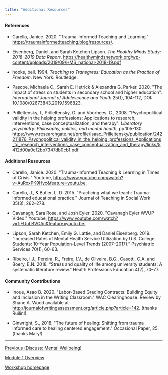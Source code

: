 ```yaml
---
title: "Additional Resources"
---
```



#### References

- Carello, Janice. 2020. "Trauma-Informed Teaching and Learning." <https://traumainformedteaching.blog/resources/>.

- Eisenberg, Daniel, and Sarah Ketchen Lipson. *The Healthy Minds
  Study: 2018–2019 Data
  Report*. <https://healthymindsnetwork.org/wp-content/uploads/2019/09/HMS_national-2018-19.pdf>

- hooks, bell. 1994. *Teaching to Transgress: Education as the Practice
  of Freedom*. New York: Routledge.

- Pascoe, Michaela C., Sarah E. Hetrick & Alexandra
  G. Parker. 2020. "The impact of stress on students in secondary
  school and higher education". *International Journal of Adolescence
  and Youth* 25(1), 104-112, DOI: 10.1080/02673843.2019.1596823.

- Prilleltensky, I., Prilleltensky, O. and Voorhees,
  C., 2008. "Psychopolitical validity in the helping professions:
  Applications to research, interventions, case conceptualization, and
  therapy". *Liberatory psychiatry: Philosophy, politics, and mental
  health*,
  pp.105-130. <https://www.researchgate.net/profile/Isaac_Prilleltensky/publication/242211876_Psychopolitical_validity_in_the_helping_professions_Applications_to_research_interventions_case_conceptualization_and_therapy/links/5412d00a0cf2bb7347db0cb1.pdf>


#### Additional Resources

- Carello, Janice. 2020. "Trauma-Informed Teaching & Learning in Times
  of Crisis." Youtube,
  <https://www.youtube.com/watch?v=AuRxxPK9Hyc&feature=youtu.be.>

- Carello, J., & Butler, L. D. 2015. "Practicing what we teach:
  Trauma-informed educational practice." Journal of Teaching in Social
  Work 35(3), 262–278.

- Cavanagh, Sara Rose, and Josh Eyler. 2020. "Cavanagh Eyler WVUP
  Video." Youtube,
  <https://www.youtube.com/watch?v=1iFUuLBVOAc&feature=youtu.be.>

- Lipson, Sarah Ketchen, Emily G. Lattie, and Daniel
  Eisenberg. 2019. “Increased Rates of Mental Health Service
  Utilization by U.S. College Students: 10-Year Population-Level
  Trends (2007–2017).” Psychiatric Services 70(1), 60-63.

- Ribeiro, I.J., Pereira, R., Freire, I.V., de Oliveira, B.G.,
  Casotti, C.A. and Boery, E.N. 2018. “Stress and quality of life
  among university students: A systematic literature review.” Health
  Professions Education 4(2), 70–77.

#### Community Contributions

- Inoue, Asao B. 2020. "Labor-Based Grading Contracts: Building Equity
  and Inclusion in the Writing Classroom." WAC Clearinghouse. Review
  by Shane A. Wood available at
  <http://journalofwritingassessment.org/article.php?article=142>. (thanks Ruilin!)

- Ginwright, S., 2018. "The future of healing: Shifting from trauma
  informed care to healing centered engagement." Occasional
  Paper, 25. (thanks Mary!)

--------

[Previous (Discuss: Mental Wellbeing)](./discuss-wellbeing.md)

[Module 1 Overview](./module1.md)

[Workshop homepage](./index.md)
